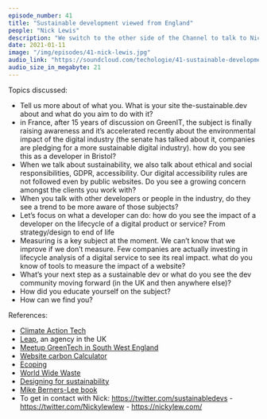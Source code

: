 ```yaml
---
episode_number: 41
title: "Sustainable development viewed from England"
people: "Nick Lewis"
description: "We switch to the other side of the Channel to talk to Nick Lewis who initiated the the-sustainable.dev website."
date: 2021-01-11
image: "/img/episodes/41-nick-lewis.jpg"
audio_link: "https://soundcloud.com/techologie/41-sustainable-development-viewed-from-england-with-nick-lewis"
audio_size_in_megabyte: 21
---
```


Topics discussed:

* Tell us more about of what you. What is your site the-sustainable.dev about and what do you aim to do with it?
* in France, after 15 years of discussion on GreenIT, the subject is finally raising awareness and it’s accelerated recently about the environmental impact of the digital industry (the senate has talked about it, companies are pledging for a more sustainable digital industry). how do you see this as a developer in Bristol?
* When we talk about sustainability, we also talk about ethical and social responsibilities, GDPR, accessibility. Our digital accessibility rules are not followed even by public websites. Do you see a growing concern amongst the clients you work with?
* When you talk with other developers or people in the industry, do they see a trend to be more aware of those subjects?
* Let’s focus on what a developer can do: how do you see the impact of a developer on the lifecycle of a digital product or service? From strategy/design to end of life
* Measuring is a key subject at the moment. We can’t know that we improve if we don’t measure. Few companies are actually investing in lifecycle analysis of a digital service to see its real impact. what do you know of tools to measure the impact of a website?
* What’s your next step as a sustainable dev or what do you see the dev community moving forward (in the UK and then anywhere else)?
* How did you educate yourself on the subject?
* How can we find you?

References:

* [Climate Action Tech](https://climateaction.tech/)
* [Leap](https://leap.eco/), an agency in the UK
* [Meetup GreenTech in South West England](https://www.meetup.com/GreenTech-South-West/)
* [Website carbon Calculator](https://www.websitecarbon.com/)
* [Ecoping](https://ecoping.earth/)
* [World Wide Waste](https://gerrymcgovern.com/books/world-wide-waste)
* [Designing for sustainability](https://www.mightybytes.com/blog/designing-for-sustainability-book/)
* [Mike Berners-Lee book](https://howbadarebananas.com/)
* To get in contact with Nick: https://twitter.com/sustainabledevs - https://twitter.com/Nickylewlew - https://nickylew.com/
